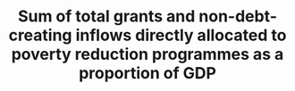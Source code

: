 ---
data_non_statistical: true
goal_meta_link: http://unstats.un.org/sdgs/files/metadata-compilation/Metadata-Goal-1.pdf
goal_meta_link_page: 22
graph: null
graph_title: Sum of total grants and non-debt-creating inflows directly allocated
  to poverty reduction programmes as a proportion of GDP
graph_type: null
has_metadata: false
indicator: 1.a.3
indicator_name: Sum of total grants and non-debt-creating inflows directly allocated
  to poverty reduction programmes as a proportion of GDP
indicator_variable: null
layout: indicator
permalink: /1-a-3/
published: true
reporting_status: notstarted
sdg_goal: 1
source_active_1: true
source_notes_1: null
source_title_1: null
target: Ensure significant mobilization of resources from a variety of sources, including
  through enhanced development cooperation, in order to provide adequate and predictable
  means for developing countries, in particular least developed countries, to implement
  programmes and policies to end poverty in all its dimensions.
target_id: 1.a
title: Sum of total grants and non-debt-creating inflows directly allocated to poverty
  reduction programmes as a proportion of GDP
un_designated_tier: '1'
variable_description: null
variable_notes: null
---
